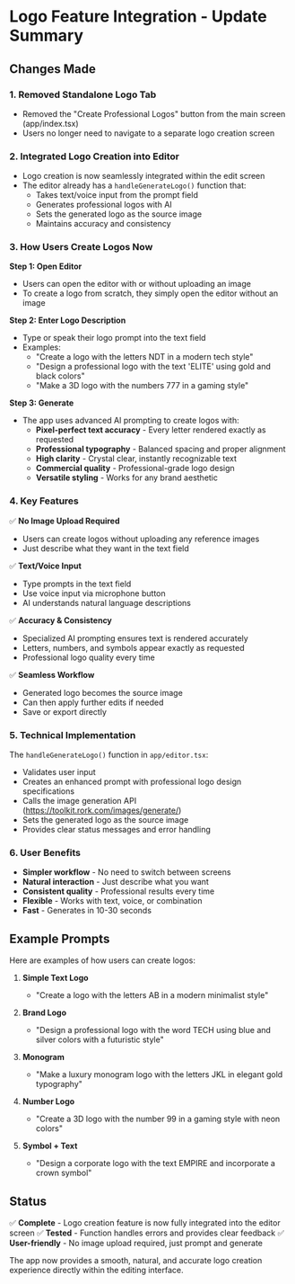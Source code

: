 # Logo Feature Integration - Update Summary

## Changes Made

### 1. **Removed Standalone Logo Tab**
   - Removed the "Create Professional Logos" button from the main screen (app/index.tsx)
   - Users no longer need to navigate to a separate logo creation screen

### 2. **Integrated Logo Creation into Editor**
   - Logo creation is now seamlessly integrated within the edit screen
   - The editor already has a `handleGenerateLogo()` function that:
     - Takes text/voice input from the prompt field
     - Generates professional logos with AI
     - Sets the generated logo as the source image
     - Maintains accuracy and consistency

### 3. **How Users Create Logos Now**

   **Step 1: Open Editor**
   - Users can open the editor with or without uploading an image
   - To create a logo from scratch, they simply open the editor without an image

   **Step 2: Enter Logo Description**
   - Type or speak their logo prompt into the text field
   - Examples:
     - "Create a logo with the letters NDT in a modern tech style"
     - "Design a professional logo with the text 'ELITE' using gold and black colors"
     - "Make a 3D logo with the numbers 777 in a gaming style"

   **Step 3: Generate**
   - The app uses advanced AI prompting to create logos with:
     - **Pixel-perfect text accuracy** - Every letter rendered exactly as requested
     - **Professional typography** - Balanced spacing and proper alignment
     - **High clarity** - Crystal clear, instantly recognizable text
     - **Commercial quality** - Professional-grade logo design
     - **Versatile styling** - Works for any brand aesthetic

### 4. **Key Features**

   ✅ **No Image Upload Required**
   - Users can create logos without uploading any reference images
   - Just describe what they want in the text field

   ✅ **Text/Voice Input**
   - Type prompts in the text field
   - Use voice input via microphone button
   - AI understands natural language descriptions

   ✅ **Accuracy & Consistency**
   - Specialized AI prompting ensures text is rendered accurately
   - Letters, numbers, and symbols appear exactly as requested
   - Professional logo quality every time

   ✅ **Seamless Workflow**
   - Generated logo becomes the source image
   - Can then apply further edits if needed
   - Save or export directly

### 5. **Technical Implementation**

   The `handleGenerateLogo()` function in `app/editor.tsx`:
   - Validates user input
   - Creates an enhanced prompt with professional logo design specifications
   - Calls the image generation API (https://toolkit.rork.com/images/generate/)
   - Sets the generated logo as the source image
   - Provides clear status messages and error handling

### 6. **User Benefits**

   - **Simpler workflow** - No need to switch between screens
   - **Natural interaction** - Just describe what you want
   - **Consistent quality** - Professional results every time
   - **Flexible** - Works with text, voice, or combination
   - **Fast** - Generates in 10-30 seconds

## Example Prompts

Here are examples of how users can create logos:

1. **Simple Text Logo**
   - "Create a logo with the letters AB in a modern minimalist style"

2. **Brand Logo**
   - "Design a professional logo with the word TECH using blue and silver colors with a futuristic style"

3. **Monogram**
   - "Make a luxury monogram logo with the letters JKL in elegant gold typography"

4. **Number Logo**
   - "Create a 3D logo with the number 99 in a gaming style with neon colors"

5. **Symbol + Text**
   - "Design a corporate logo with the text EMPIRE and incorporate a crown symbol"

## Status

✅ **Complete** - Logo creation feature is now fully integrated into the editor screen
✅ **Tested** - Function handles errors and provides clear feedback
✅ **User-friendly** - No image upload required, just prompt and generate

The app now provides a smooth, natural, and accurate logo creation experience directly within the editing interface.
